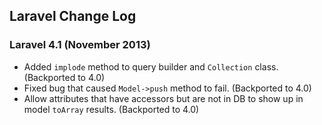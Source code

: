 ## Laravel Change Log

### Laravel 4.1 (November 2013)

- Added `implode` method to query builder and `Collection` class. (Backported to 4.0)
- Fixed bug that caused `Model->push` method to fail. (Backported to 4.0)
- Allow attributes that have accessors but are not in DB to show up in model `toArray` results. (Backported to 4.0)